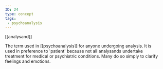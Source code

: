 ```yaml
---
ID: 24
type: concept
tags: 
 - psychoanalysis
---
```


[[analysand]]

 The term used in
[[psychoanalysis]] for anyone
undergoing analysis. It is used in preference to 'patient' because not
all analysands undertake treatment for medical or psychiatric
conditions. Many do so simply to clarify feelings and emotions.
